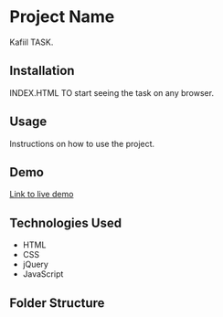 # Project Name

Kafiil TASK.

## Installation

INDEX.HTML TO start seeing the task on any browser.

## Usage

Instructions on how to use the project.

## Demo

[Link to live demo](#)

## Technologies Used

- HTML
- CSS
- jQuery
- JavaScript

## Folder Structure

